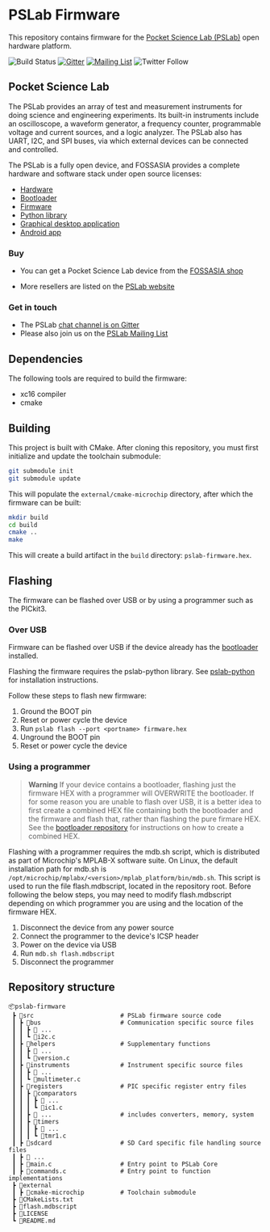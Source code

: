 # PSLab Firmware

This repository contains firmware for the
[Pocket Science Lab (PSLab)](https://pslab.io) open hardware platform.

![Build Status](https://github.com/fossasia/pslab-firmware/actions/workflows/main-builder.yml/badge.svg)
[![Gitter](https://badges.gitter.im/fossasia/pslab.svg)](https://gitter.im/fossasia/pslab?utm_source=badge&utm_medium=badge&utm_campaign=pr-badge)
[![Mailing List](https://img.shields.io/badge/Mailing%20List-FOSSASIA-blue.svg)](https://groups.google.com/forum/#!forum/pslab-fossasia)
![Twitter Follow](https://img.shields.io/twitter/follow/pslabio.svg?style=social&label=Follow&maxAge=259)

## Pocket Science Lab

The PSLab provides an array of test and measurement instruments for doing
science and engineering experiments. Its built-in instruments include an
oscilloscope, a waveform generator, a frequency counter, programmable voltage
and current sources, and a logic analyzer. The PSLab also has UART, I2C, and SPI
buses, via which external devices can be connected and controlled.

The PSLab is a fully open device, and FOSSASIA provides a complete hardware
and software stack under open source licenses:

- [Hardware](https://github.com/fossasia/pslab-hardware)
- [Bootloader](https://github.com/fossasia/pslab-bootloader)
- [Firmware](https://github.com/fossasia/pslab-firmware)
- [Python library](https://github.com/fossasia/pslab-python)
- [Graphical desktop application](https://github.com/fossasia/pslab-desktop)
- [Android app](https://github.com/fossasia/pslab-android)

### Buy

- You can get a Pocket Science Lab device from the
    [FOSSASIA shop](https://fossasia.com/)

- More resellers are listed on the [PSLab website](https://pslab.io/shop/)

### Get in touch

- The PSLab [chat channel is on Gitter](https://gitter.im/fossasia/pslab)
- Please also join us on the
  [PSLab Mailing List](https://groups.google.com/forum/#!forum/pslab-fossasia)

## Dependencies

The following tools are required to build the firmware:

- xc16 compiler
- cmake

## Building

This project is built with CMake. After cloning this repository, you must first
initialize and update the toolchain submodule:

```bash
git submodule init
git submodule update
```

This will populate the `external/cmake-microchip` directory, after which the
firmware can be built:

```bash
mkdir build
cd build
cmake ..
make
```

This will create a build artifact in the `build` directory:
`pslab-firmware.hex`.

## Flashing

The firmware can be flashed over USB or by using a programmer such as the
PICkit3.

### Over USB

Firmware can be flashed over USB if the device already has the
[bootloader](https://github.com/fossasia/pslab-bootloader) installed.

Flashing the firmware requires the pslab-python library. See
[pslab-python](https://github.com/fossasia/pslab-python) for installation
instructions.

Follow these steps to flash new firmware:

1. Ground the BOOT pin
2. Reset or power cycle the device
3. Run `pslab flash --port <portname> firmware.hex`
4. Unground the BOOT pin
5. Reset or power cycle the device

### Using a programmer

> **Warning**
> If your device contains a bootloader, flashing just the firmware HEX with a
> programmer will OVERWRITE the bootloader. If for some reason you are unable
> to flash over USB, it is a better idea to first create a combined HEX file
> containing both the bootloader and the firmware and flash that, rather than
> flashing the pure firmare HEX. See the
> [bootloader repository](https://github.com/fossasia/pslab-bootloader/#creating-a-combined-hex-file)
> for instructions on how to create a combined HEX.

Flashing with a programmer requires the mdb.sh script, which is distributed as
part of Microchip's MPLAB-X software suite. On Linux, the default installation
path for mdb.sh is `/opt/microchip/mplabx/<version>/mplab_platform/bin/mdb.sh`.
This script is used to run the file flash.mdbscript, located in the repository
root. Before following the below steps, you may need to modify flash.mdbscript
depending on which programmer you are using and the location of the firmware
HEX.

1. Disconnect the device from any power source
2. Connect the programmer to the device's ICSP header
3. Power on the device via USB
4. Run `mdb.sh flash.mdbscript`
5. Disconnect the programmer

## Repository structure

```shell
📦pslab-firmware
 ┣ 📂src                        # PSLab firmware source code
 ┃ ┣ 📂bus                      # Communication specific source files
 ┃ ┃ ┣ 📜 ...
 ┃ ┃ ┗ 📜i2c.c
 ┃ ┣ 📂helpers                  # Supplementary functions
 ┃ ┃ ┣ 📜 ...
 ┃ ┃ ┗ 📜version.c
 ┃ ┣ 📂instruments              # Instrument specific source files
 ┃ ┃ ┣ 📜 ...
 ┃ ┃ ┗ 📜multimeter.c
 ┃ ┣ 📂registers                # PIC specific register entry files
 ┃ ┃ ┣ 📂comparators
 ┃ ┃ ┃ ┣ 📜 ...
 ┃ ┃ ┃ ┗ 📜ic1.c
 ┃ ┃ ┣ 📂 ...                   # includes converters, memory, system
 ┃ ┃ ┣ 📂timers
 ┃ ┃ ┃ ┣ 📜 ...
 ┃ ┃ ┃ ┗ 📜tmr1.c
 ┃ ┣ 📂sdcard                   # SD Card specific file handling source files
 ┃ ┣ 📜 ...
 ┃ ┣ 📜main.c                   # Entry point to PSLab Core
 ┃ ┣ 📜commands.c               # Entry point to function implementations
 ┣ 📂external
 ┃ ┣ 📂cmake-microchip          # Toolchain submodule
 ┣ 📜CMakeLists.txt
 ┣ 📜flash.mdbscript
 ┣ 📜LICENSE
 ┗ 📜README.md
```

